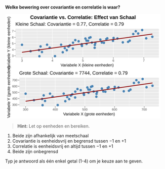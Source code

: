 **Welke bewering over covariantie en correlatie is waar?**

![Covariantie vs Correlatie](media/correlation_plot_12.svg)

> **Hint:** Let op eenheden en bereiken.

1) Beide zijn afhankelijk van meetschaal
2) Covariantie is eenheidsvrij en begrensd tussen −1 en +1
3) Correlatie is eenheidsvrij en altijd tussen −1 en +1
4) Beide zijn onbegrensd

Typ je antwoord als één enkel getal (1-4) om je keuze aan te geven.